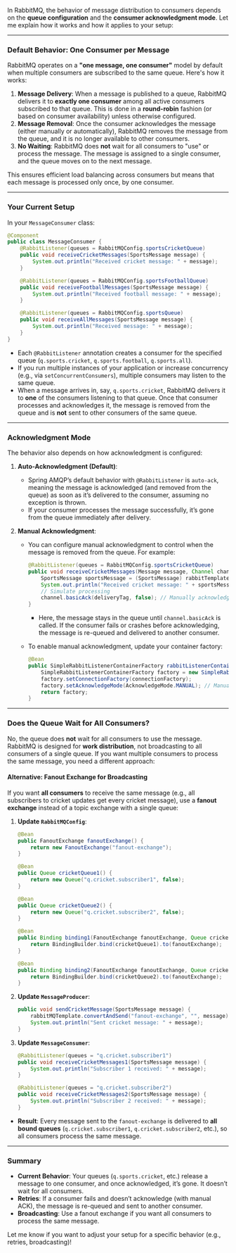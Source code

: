 In RabbitMQ, the behavior of message distribution to consumers depends on the **queue configuration** and the **consumer acknowledgment mode**. Let me explain how it works and how it applies to your setup:

---

### Default Behavior: One Consumer per Message
RabbitMQ operates on a **"one message, one consumer"** model by default when multiple consumers are subscribed to the same queue. Here's how it works:

1. **Message Delivery**: When a message is published to a queue, RabbitMQ delivers it to **exactly one consumer** among all active consumers subscribed to that queue. This is done in a **round-robin** fashion (or based on consumer availability) unless otherwise configured.
2. **Message Removal**: Once the consumer acknowledges the message (either manually or automatically), RabbitMQ removes the message from the queue, and it is no longer available to other consumers.
3. **No Waiting**: RabbitMQ does **not** wait for all consumers to "use" or process the message. The message is assigned to a single consumer, and the queue moves on to the next message.

This ensures efficient load balancing across consumers but means that each message is processed only once, by one consumer.

---

### Your Current Setup
In your `MessageConsumer` class:

```java
@Component
public class MessageConsumer {
    @RabbitListener(queues = RabbitMQConfig.sportsCricketQueue)
    public void receiveCricketMessages(SportsMessage message) {
        System.out.println("Received cricket message: " + message);
    }

    @RabbitListener(queues = RabbitMQConfig.sportsFootballQueue)
    public void receiveFootballMessages(SportsMessage message) {
        System.out.println("Received football message: " + message);
    }

    @RabbitListener(queues = RabbitMQConfig.sportsQueue)
    public void receiveAllMessages(SportsMessage message) {
        System.out.println("Received message: " + message);
    }
}
```

- Each `@RabbitListener` annotation creates a consumer for the specified queue (`q.sports.cricket`, `q.sports.football`, `q.sports.all`).
- If you run multiple instances of your application or increase concurrency (e.g., via `setConcurrentConsumers`), multiple consumers may listen to the same queue.
- When a message arrives in, say, `q.sports.cricket`, RabbitMQ delivers it to **one** of the consumers listening to that queue. Once that consumer processes and acknowledges it, the message is removed from the queue and is **not** sent to other consumers of the same queue.

---

### Acknowledgment Mode
The behavior also depends on how acknowledgment is configured:

1. **Auto-Acknowledgment (Default)**:
    - Spring AMQP’s default behavior with `@RabbitListener` is `auto-ack`, meaning the message is acknowledged (and removed from the queue) as soon as it’s delivered to the consumer, assuming no exception is thrown.
    - If your consumer processes the message successfully, it’s gone from the queue immediately after delivery.

2. **Manual Acknowledgment**:
    - You can configure manual acknowledgment to control when the message is removed from the queue. For example:

      ```java
      @RabbitListener(queues = RabbitMQConfig.sportsCricketQueue)
      public void receiveCricketMessages(Message message, Channel channel, @Header(AmqpHeaders.DELIVERY_TAG) long deliveryTag) throws IOException {
          SportsMessage sportsMessage = (SportsMessage) rabbitTemplate.getMessageConverter().fromMessage(message);
          System.out.println("Received cricket message: " + sportsMessage);
          // Simulate processing
          channel.basicAck(deliveryTag, false); // Manually acknowledge
      }
      ```

        - Here, the message stays in the queue until `channel.basicAck` is called. If the consumer fails or crashes before acknowledging, the message is re-queued and delivered to another consumer.

    - To enable manual acknowledgment, update your container factory:

      ```java
      @Bean
      public SimpleRabbitListenerContainerFactory rabbitListenerContainerFactory(ConnectionFactory connectionFactory) {
          SimpleRabbitListenerContainerFactory factory = new SimpleRabbitListenerContainerFactory();
          factory.setConnectionFactory(connectionFactory);
          factory.setAcknowledgeMode(AcknowledgeMode.MANUAL); // Manual ACK
          return factory;
      }
      ```

---

### Does the Queue Wait for All Consumers?
No, the queue does **not** wait for all consumers to use the message. RabbitMQ is designed for **work distribution**, not broadcasting to all consumers of a single queue. If you want multiple consumers to process the same message, you need a different approach:

#### Alternative: Fanout Exchange for Broadcasting
If you want **all consumers** to receive the same message (e.g., all subscribers to cricket updates get every cricket message), use a **fanout exchange** instead of a topic exchange with a single queue:

1. **Update `RabbitMQConfig`**:
   ```java
   @Bean
   public FanoutExchange fanoutExchange() {
       return new FanoutExchange("fanout-exchange");
   }

   @Bean
   public Queue cricketQueue1() {
       return new Queue("q.cricket.subscriber1", false);
   }

   @Bean
   public Queue cricketQueue2() {
       return new Queue("q.cricket.subscriber2", false);
   }

   @Bean
   public Binding binding1(FanoutExchange fanoutExchange, Queue cricketQueue1) {
       return BindingBuilder.bind(cricketQueue1).to(fanoutExchange);
   }

   @Bean
   public Binding binding2(FanoutExchange fanoutExchange, Queue cricketQueue2) {
       return BindingBuilder.bind(cricketQueue2).to(fanoutExchange);
   }
   ```

2. **Update `MessageProducer`**:
   ```java
   public void sendCricketMessage(SportsMessage message) {
       rabbitMQTemplate.convertAndSend("fanout-exchange", "", message);
       System.out.println("Sent cricket message: " + message);
   }
   ```

3. **Update `MessageConsumer`**:
   ```java
   @RabbitListener(queues = "q.cricket.subscriber1")
   public void receiveCricketMessages1(SportsMessage message) {
       System.out.println("Subscriber 1 received: " + message);
   }

   @RabbitListener(queues = "q.cricket.subscriber2")
   public void receiveCricketMessages2(SportsMessage message) {
       System.out.println("Subscriber 2 received: " + message);
   }
   ```

- **Result**: Every message sent to the `fanout-exchange` is delivered to **all bound queues** (`q.cricket.subscriber1`, `q.cricket.subscriber2`, etc.), so all consumers process the same message.

---

### Summary
- **Current Behavior**: Your queues (`q.sports.cricket`, etc.) release a message to one consumer, and once acknowledged, it’s gone. It doesn’t wait for all consumers.
- **Retries**: If a consumer fails and doesn’t acknowledge (with manual ACK), the message is re-queued and sent to another consumer.
- **Broadcasting**: Use a fanout exchange if you want all consumers to process the same message.

Let me know if you want to adjust your setup for a specific behavior (e.g., retries, broadcasting)!